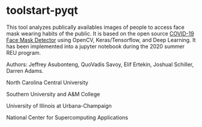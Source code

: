# toolstart-pyqt

This tool analyzes publically availables images of people to access face mask wearing habits of the public. 
It is based on the open source [COVID-19 Face Mask Detector](https://www.pyimagesearch.com/2020/05/04/covid-19-face-mask-detector-with-opencv-keras-tensorflow-and-deep-learning/) using OpenCV, Keras/Tensorflow, and Deep Learning. It has been implemented into a jupyter notebook during the 2020 summer REU program.

Authors: Jeffrey Asubonteng, QuoVadis Savoy, Elif Ertekin, Joshual Schiller, Darren Adams.

North Carolina Central University 

Southern University and A&M College 

University of Illinois at Urbana-Champaign 

National Center for Supercomputing Applications 

